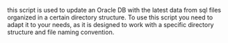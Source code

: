 this script is used to update an Oracle DB with the latest data from sql files organized in a certain directory structure.
To use this script you need to adapt it to your needs, as it is designed to work with a specific directory structure and file naming convention.

